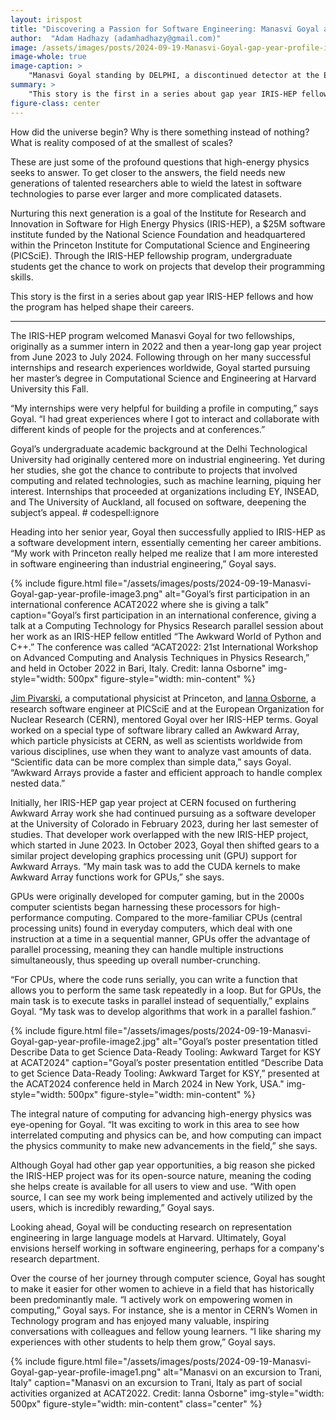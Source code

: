 ```yaml
---
layout: irispost
title: "Discovering a Passion for Software Engineering: Manasvi Goyal and IRIS-HEP"
author:  "Adam Hadhazy (adamhadhazy@gmail.com)"
image: /assets/images/posts/2024-09-19-Manasvi-Goyal-gap-year-profile-image4.jpg
image-whole: true
image-caption: >
    "Manasvi Goyal standing by DELPHI, a discontinued detector at the European Organization for Nuclear Research (CERN) in Switzerland. Goyal had the opportunity to work at CERN through the IRIS-HEP program. Credit: Manasvi Goyal"
summary: >
    "This story is the first in a series about gap year IRIS-HEP fellows and how the program has helped shape their careers."
figure-class: center
---
```

How did the universe begin? Why is there something instead of nothing? What is reality composed of at the smallest of scales?

These are just some of the profound questions that high-energy physics seeks to answer. To get closer to the answers, the field needs new generations of talented researchers able to wield the latest in software technologies to parse ever larger and more complicated datasets.

Nurturing this next generation is a goal of the Institute for Research and Innovation in Software for High Energy Physics (IRIS-HEP), a $25M software institute funded by the National Science Foundation and headquartered within the Princeton Institute for Computational Science and Engineering (PICSciE). Through the IRIS-HEP fellowship program, undergraduate students get the chance to work on projects that develop their programming skills.

This story is the first in a series about gap year IRIS-HEP fellows and how the program has helped shape their careers.

*****

The IRIS-HEP program welcomed Manasvi Goyal for two fellowships, originally as a summer intern in 2022 and then a year-long gap year project from June 2023 to July 2024. Following through on her many successful internships and research experiences worldwide, Goyal started pursuing her master’s degree in Computational Science and Engineering at Harvard University this Fall.

“My internships were very helpful for building a profile in computing,” says Goyal. “I had great experiences where I got to interact and collaborate with different kinds of people for the projects and at conferences.”

Goyal’s undergraduate academic background at the Delhi Technological University had originally centered more on industrial engineering. Yet during her studies, she got the chance to contribute to projects that involved computing and related technologies, such as machine learning, piquing her interest. Internships that proceeded at organizations including EY, INSEAD, and The University of Auckland, all focused on software, deepening the subject’s appeal. # codespell:ignore

Heading into her senior year, Goyal then successfully applied to IRIS-HEP as a software development intern, essentially cementing her career ambitions. “My work with Princeton really helped me realize that I am more interested in software engineering than industrial engineering,” Goyal says.

{% include figure.html
    file="/assets/images/posts/2024-09-19-Manasvi-Goyal-gap-year-profile-image3.png"
    alt="Goyal’s first participation in an international conference ACAT2022 where she is giving a talk"
    caption="Goyal’s first participation in an international conference, giving a talk at a Computing Technology for Physics Research parallel session about her work as an IRIS-HEP fellow entitled “The Awkward World of Python and C++.” The conference was called “ACAT2022: 21st International Workshop on Advanced Computing and Analysis Techniques in Physics Research,” and held in October 2022 in Bari, Italy. Credit: Ianna Osborne"
    img-style="width: 500px"
    figure-style="width: min-content"
%}

[Jim Pivarski](https://phy.princeton.edu/people/jim-pivarski&sa=D&source=editors&ust=1726773420305417&usg=AOvVaw1M-yM0EC_0nWAcZ9ugng33), a computational physicist at Princeton, and [Ianna Osborne](https://researchcomputing.princeton.edu/about/people-directory/ianna-osborne&sa=D&source=editors&ust=1726773420305755&usg=AOvVaw1lDX8hdTcdgrNTEdgh2tjF), a research software engineer at PICSciE and at the European Organization for Nuclear Research (CERN), mentored Goyal over her IRIS-HEP terms. Goyal worked on a special type of software library called an Awkward Array, which particle physicists at CERN, as well as scientists worldwide from various disciplines, use when they want to analyze vast amounts of data. “Scientific data can be more complex than simple data,” says Goyal. “Awkward Arrays provide a faster and efficient approach to handle complex nested data.”

Initially, her IRIS-HEP gap year project at CERN focused on furthering Awkward Array work she had continued pursuing as a software developer at the University of Colorado in February 2023, during her last semester of studies. That developer work overlapped with the new IRIS-HEP project, which started in June 2023. In October 2023, Goyal then shifted gears to a similar project developing graphics processing unit (GPU) support for Awkward Arrays. “My main task was to add the CUDA kernels to make Awkward Array functions work for GPUs,” she says.

GPUs were originally developed for computer gaming, but in the 2000s computer scientists began harnessing these processors for high-performance computing. Compared to the more-familiar CPUs (central processing units) found in everyday computers, which deal with one instruction at a time in a sequential manner, GPUs offer the advantage of parallel processing, meaning they can handle multiple instructions simultaneously, thus speeding up overall number-crunching.

“For CPUs, where the code runs serially, you can write a function that allows you to perform the same task repeatedly in a loop. But for GPUs, the main task is to execute tasks in parallel instead of sequentially,” explains Goyal. “My task was to develop algorithms that work in a parallel fashion.”

{% include figure.html
    file="/assets/images/posts/2024-09-19-Manasvi-Goyal-gap-year-profile-image2.jpg"
    alt="Goyal’s poster presentation titled Describe Data to get Science Data-Ready Tooling: Awkward Target for KSY at ACAT2024"
    caption="Goyal’s poster presentation entitled “Describe Data to get Science Data-Ready Tooling: Awkward Target for KSY,” presented at the ACAT2024 conference held in March 2024 in New York, USA."
    img-style="width: 500px"
    figure-style="width: min-content"
%}

The integral nature of computing for advancing high-energy physics was eye-opening for Goyal. “It was exciting to work in this area to see how interrelated computing and physics can be, and how computing can impact the physics community to make new advancements in the field,” she says.

Although Goyal had other gap year opportunities, a big reason she picked the IRIS-HEP project was for its open-source nature, meaning the coding she helps create is available for all users to view and use. “With open source, I can see my work being implemented and actively utilized by the users, which is incredibly rewarding,” Goyal says.

Looking ahead, Goyal will be conducting research on representation engineering in large language models at Harvard. Ultimately, Goyal envisions herself working in software engineering, perhaps for a company's research department.

Over the course of her journey through computer science, Goyal has sought to make it easier for other women to achieve in a field that has historically been predominantly male. “I actively work on empowering women in computing,” Goyal says. For instance, she is a mentor in CERN’s Women in Technology program and has enjoyed many valuable, inspiring conversations with colleagues and fellow young learners. “I like sharing my experiences with other students to help them grow,” Goyal says.










{% include figure.html
    file="/assets/images/posts/2024-09-19-Manasvi-Goyal-gap-year-profile-image1.png"
    alt="Manasvi on an excursion to Trani, Italy"
    caption="Manasvi on an excursion to Trani, Italy as part of social activities organized at ACAT2022. Credit: Ianna Osborne"
    img-style="width: 500px"
    figure-style="width: min-content"
    class="center"
%}
